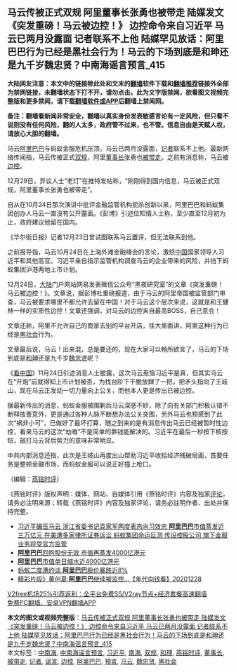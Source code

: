  <h2>马云传被正式双规 阿里董事长张勇也被带走 陆媒发文《突发重磅！马云被边控！》 边控命令来自习近平 马云已两月没露面 记者联系不上他 陆媒罕见放话：阿里巴巴行为已经是黑社会行为！马云的下场到底是和珅还是九千岁魏忠贤？中南海谣言预言_415</h2> <p class="notice"><b>大陆网友注意：本文中的链接除此处和文末的<a href="https://github.com/bannedbook/fanqiang" >翻墙</a>软件下载和<a href="https://github.com/killgcd/justmysocks/blob/master/README.md">翻墙推荐</a>链接外全部为禁网链接，未翻墙状态下打不开，请勿点击。此为文字版禁闻，欲看图文视频完整版和更多禁闻，请下载<a href="https://github.com/bannedbook/fanqiang">翻墙软件或APP</a>后翻墙上禁闻网。</p><p>备注：翻墙看新闻非常安全，翻墙以真实身份发表敏感言论有一定风险，但只看不说则没有任何风险，翻的人太多，政府管不过来，也不管。信息自由是天赋人权，请放心大胆的翻墙。</b></p>  <div class="entry">  <p></p> <p>马云<a href="https://www.bannedbook.org/bnews/tag/%e9%98%bf%e9%87%8c%e5%b7%b4%e5%b7%b4/" class="st_tag internal_tag" rel="tag" title="标签 阿里巴巴 下的日志">阿里巴巴</a>与蚂蚁金服危机压顶&#12290;马云已两月没露面&#65292;<a href="https://www.bannedbook.org/bnews/tag/%E8%AE%B0%E8%80%85/" class="st_tag internal_tag" rel="tag" title="标签 记者 下的日志">记者</a>联系不上他&#12290;最新网络传闻指&#65292;马云传被正式<a href="https://www.bannedbook.org/bnews/tag/%E5%8F%8C%E8%A7%84/" class="st_tag internal_tag" rel="tag" title="标签 双规 下的日志">双规</a>&#65292;阿里<a href="https://www.bannedbook.org/bnews/tag/%e8%91%a3%e4%ba%8b%e9%95%bf/" class="st_tag internal_tag" rel="tag" title="标签 董事长 下的日志">董事长</a>张勇也<a href="https://www.bannedbook.org/bnews/tag/%E8%A2%AB%E5%B8%A6%E8%B5%B0/" class="st_tag internal_tag" rel="tag" title="标签 被带走 下的日志">被带走</a>&#12290;之前有消息称&#65292;马云被<a href="https://www.bannedbook.org/bnews/tag/%E8%BE%B9%E6%8E%A7/" class="st_tag internal_tag" rel="tag" title="标签 边控 下的日志">边控</a>&#12290;</p> <p>   12月29日&#65292;异议人士&#8220;老灯&#8221;在推特发帖称&#65292;&#8220;刚刚得到国内信息&#65292;马云被正式双规&#65292;阿里董事长张勇也被带走&#8221;&#12290;</p> <p></p>  <p>自从在10月24日那次演讲中批评金融监管机构扼杀创新以来&#65292;阿里巴巴和蚂蚁集团创办人马云一直没有公开露面&#12290;&#12298;彭博&#12299;引述位知情人士称&#65292;至少直至12月初为止&#65292;政府建议他留在国内&#12290;</p> <p>&#12298;华尔街日报&#12299;记者12月23日曾试图联系马云置评&#65292;但无法联系到他&#12290;</p> <p>     之前报导指&#65292;马云10月24日在上海外滩金融峰会的言论&#65292;激怒<span class='wp_keywordlink_affiliate'><a href="https://www.bannedbook.org/" title="中国" target="_blank">中国</a></span>国家领导人习近平和其他高官&#12290;习近平亲自指示监管机构调查马云的企业带来的风险&#65292;并挡下蚂蚁集团沪港两地上市计划&#12290;</p> <p>12月24日&#65292;<span class='wp_keywordlink_affiliate'><a href="https://www.bannedbook.org/" title="大陆" target="_blank">大陆</a></span>门户网站网易发表微信公众号&#8220;黑夜研究室&#8221;的文章&#12298;突发重磅&#65281;马云被边控&#65281;&#12299;&#12290;文章说&#65292;据彭博社重磅报道&#65292;由于马云的阿里帝国被监管部门审查&#65292;马云被要求哪里不都允许去留在中国&#65281;对于马云这个层次来说&#65292;这就是和王健林一样的实质性边控&#65281;文章还强调&#65292;对马云的边控来自最高BOSS&#65292;自己意会&#65281;</p>  <p>文章还称&#65292;阿里不允许自己的商家去别的平台开店&#65292;往大里面讲&#65292;阿里这种行为已经是<a href="https://www.bannedbook.org/bnews/tag/%e9%bb%91%e7%a4%be%e4%bc%9a/" class="st_tag internal_tag" rel="tag" title="标签 黑社会 下的日志">黑社会</a>行为&#12290;</p> <p>文章最后说&#65292;马云&#65281;出来混&#65292;总是要还的&#65292;现在大家可以畅所欲言了&#65292;马云的下场到底是<a href="https://www.bannedbook.org/bnews/tag/%e5%92%8c%e7%8f%85/" class="st_tag internal_tag" rel="tag" title="标签 和珅 下的日志">和珅</a>还是九千岁<a href="https://www.bannedbook.org/bnews/tag/%E9%AD%8F%E5%BF%A0%E8%B4%A4/" class="st_tag internal_tag" rel="tag" title="标签 魏忠贤 下的日志">魏忠贤</a>呢&#65311;</p> <p>&#12298;<span class='wp_keywordlink_affiliate'><a href="https://www.secretchina.com/" title="看中国" target="_blank">看中国</a></span>&#12299;11月24日引述消息人士披露&#65292;这次马云惹恼习近平是真&#65292;但其实马云在&#8220;开炮&#8221;前就得知上市计划被否&#65292;为找台阶下干脆放肆了一把&#65292;把矛头指向了王岐山&#65292;现在马云正发动一切力量向上公关&#65292;而他本人更是传出已被边控&#12290;</p> <p>     据最新传出的消息&#65292;蚂蚁金服被围剿后马云深感不妙&#65292;除了向有关部门积极认错不断释放善意外&#65292;更是通过各种人脉不断想办法公关突围&#65292;另外马云也预感到了此次&#8220;祸非小可&#8221;&#65292;已做好了最坏打算&#65292;随之到来的是有消息传出马云已经被暂时性边控&#65292;看来马云的这次&#8220;劫难&#8221;不是简单的靠钱能解决的&#12290;习近平在最后一秒按下核按钮&#65292;敲打马云背后势力的意味非常明显&#12290;</p>  <p>中共内部消息还指&#65292;此次是王岐山再度出山帮助习近平收拾经济残破局面&#65292;首要任务是整顿金融市场&#65292;而蚂蚁金服可以说正好撞上枪口&#12290; </p> <p>&#65288;编辑&#65306;<a href="https://www.bannedbook.org/bnews/tag/%e7%87%95%e9%93%ad%e6%97%b6%e8%af%84/" class="st_tag internal_tag" rel="tag" title="标签 燕铭时评 下的日志">燕铭时评</a>&#65289;</p> <p>&#12298;燕铭时评&#12299;版权声明&#65306;媒体&#12289;网站&#12289;自媒体引用&#12298;燕铭时评&#12299;内容及独家<span class='wp_keywordlink_affiliate'><a href="https://www.bannedbook.org/bnews/comments/" title="新闻评论" target="_blank">评论</a></span>&#65292;请务必注明来源&#65307;转载&#12298;燕铭时评&#12299;内容及独家评论&#65292;请务必註明作者&#12289;出处并保持完整&#12290;</p> <ul class='op-related-articles' title='相关阅读'> <li><a href='https://www.bannedbook.org/bnews/comments/20201230/1457440.html' target='_blank'>习近平碾压马云 浙江省委书记袁家军两度表态向习效忠 <b>阿里巴巴</b>市值蒸发近三万亿元 在美遭多家律所证券诉讼 蚂蚁集团命运叵测 传设控股公司 旗下金服业务将受官方监管</a></li> <li><a href='https://www.bannedbook.org/bnews/cnnews/20201229/1456988.html' target='_blank'><b>阿里巴巴</b>回购股份无效 市值再蒸发4000亿港元</a></li> <li><a href='https://www.bannedbook.org/bnews/comments/20201229/1456761.html' target='_blank'><b>阿里巴巴</b>市值单日缩水近4000亿港元</a></li> <li><a href='https://www.bannedbook.org/bnews/taiwannews/20201229/1456702.html' target='_blank'>蚂蚁二度遭约谈 <b>阿里巴巴</b>股价暴跌近8%</a></li> <li><a href='https://www.bannedbook.org/bnews/taiwannews/20201228/1456637.html' target='_blank'>精彩片段》黄创夏:<b>阿里巴巴</b>继续被监控...【年代向钱看】20201228</a></li> </ul> <p class="texttj"> <a href="https://www.bannedbook.org/forum23/topic22702.html" target="_blank">V2free机场25%引荐返利：全平台免费SS/V2ray节点+经济套餐高速翻墙</a><br/> <a href="https://github.com/bannedbook/fanqiang/wiki/%E7%A6%81%E9%97%BB%E7%BD%91%E5%AE%89%E5%8D%93%E7%BF%BB%E5%A2%99%E6%96%B0%E9%97%BBAPP" target="_blank">免费PC翻墙、安卓VPN翻墙APP</a></p><p></p> <a name='sharetosocial'></a>       <div><b>本文的图文或视频完整版</b>：<a href='https://www.bannedbook.org/bnews/comments/20201230/1457613.html'>马云传被正式双规 阿里董事长张勇也被带走 陆媒发文《突发重磅！马云被边控！》 边控命令来自习近平 马云已两月没露面 记者联系不上他 陆媒罕见放话：阿里巴巴行为已经是黑社会行为！马云的下场到底是和珅还是九千岁魏忠贤？中南海谣言预言_415</a></div>  </div><!--END ENTRY--> <div class="postfooter"> <div>本文标签：<a href="https://www.bannedbook.org/bnews/tag/%e4%b8%ad%e5%8d%97%e6%b5%b7/" rel="tag">中南海</a>, <a href="https://www.bannedbook.org/bnews/tag/%e4%b8%ad%e5%8d%97%e6%b5%b7%e8%b0%a3%e8%a8%80%e9%a2%84%e8%a8%80/" rel="tag">中南海谣言预言</a>, <a href="https://www.bannedbook.org/bnews/tag/%e4%b9%a0%e8%bf%91%e5%b9%b3/" rel="tag">习近平</a>, <a href="https://www.bannedbook.org/bnews/tag/%e5%8d%97%e6%b5%b7/" rel="tag">南海</a>, <a href="https://www.bannedbook.org/bnews/tag/%E5%8F%8C%E8%A7%84/" rel="tag">双规</a>, <a href="https://www.bannedbook.org/bnews/tag/%e5%92%8c%e7%8f%85/" rel="tag">和珅</a>, <a href="https://www.bannedbook.org/bnews/tag/%e7%87%95%e9%93%ad%e6%97%b6%e8%af%84/" rel="tag">燕铭时评</a>, <a href="https://www.bannedbook.org/bnews/tag/%e8%91%a3%e4%ba%8b%e9%95%bf/" rel="tag">董事长</a>, <a href="https://www.bannedbook.org/bnews/tag/%E8%A2%AB%E5%B8%A6%E8%B5%B0/" rel="tag">被带走</a>, <a href="https://www.bannedbook.org/bnews/tag/%E8%AE%B0%E8%80%85/" rel="tag">记者</a>, <a href="https://www.bannedbook.org/bnews/tag/%E8%B0%A3%E8%A8%80/" rel="tag">谣言</a>, <a href="https://www.bannedbook.org/bnews/tag/%E8%BE%B9%E6%8E%A7/" rel="tag">边控</a>, <a href="https://www.bannedbook.org/bnews/tag/%e9%98%bf%e9%87%8c%e5%b7%b4%e5%b7%b4/" rel="tag">阿里巴巴</a>, <a href="https://www.bannedbook.org/bnews/tag/%e9%a2%84%e8%a8%80/" rel="tag">预言</a>, <a href="https://www.bannedbook.org/bnews/tag/%e9%a9%ac%e4%ba%91/" rel="tag">马云</a>, <a href="https://www.bannedbook.org/bnews/tag/%E9%AD%8F%E5%BF%A0%E8%B4%A4/" rel="tag">魏忠贤</a>, <a href="https://www.bannedbook.org/bnews/tag/%e9%bb%91%e7%a4%be%e4%bc%9a/" rel="tag">黑社会</a></div>  </div><!--END POSTFOOTER--> 
